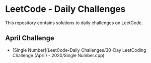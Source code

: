 # LeetCode - Daily Challenges

This repository contains solutions to daily challenges on LeetCode.

## April Challenge
- [Single Number](LeetCode-Daily_Challenges/30-Day LeetCoding Challenge (April) - 2020/Single Number.cpp)
